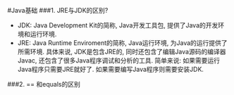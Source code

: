 #Java基础
###1. JRE与JDK的区别?
   - JDK: Java Development Kit的简称, Java开发工具包, 提供了Java的开发环境和运行环境.
   - JRE: Java Runtime Enviroment的简称, Java运行环境, 为Java的运行提供了所需环境.
   具体来说, JDK是包含JRE的, 同时还包含了编辑Java源码的编译器Javac, 还包含了很多Java程序调试和分析的工具. 简单来说: 如果需要运行Java程序只需要JRE就好了.
    如果需要编写Java程序则需要安装JDK.

###2. == 和equals的区别
